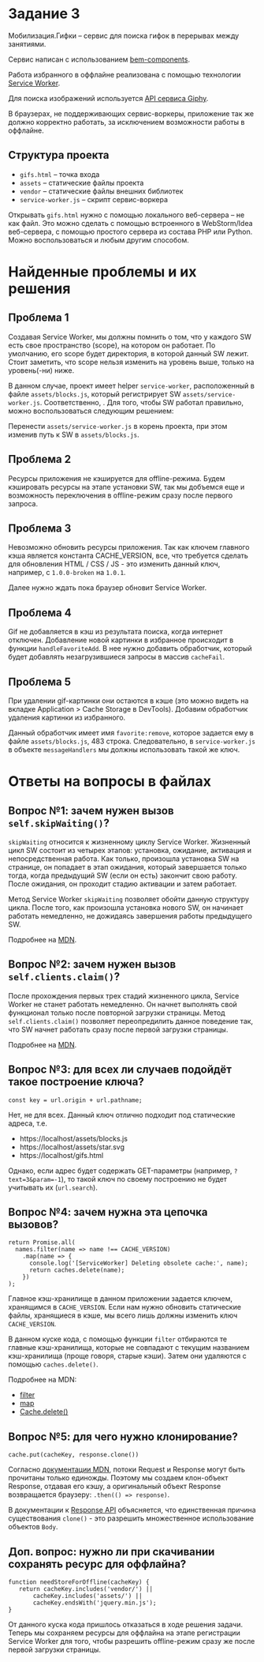 # Задание 3

Мобилизация.Гифки – сервис для поиска гифок в перерывах между занятиями.

Сервис написан с использованием [bem-components](https://ru.bem.info/platform/libs/bem-components/5.0.0/).

Работа избранного в оффлайне реализована с помощью технологии [Service Worker](https://developer.mozilla.org/ru/docs/Web/API/Service_Worker_API/Using_Service_Workers).

Для поиска изображений используется [API сервиса Giphy](https://github.com/Giphy/GiphyAPI).

В браузерах, не поддерживающих сервис-воркеры, приложение так же должно корректно работать, 
за исключением возможности работы в оффлайне.

## Структура проекта

  * `gifs.html` – точка входа
  * `assets` – статические файлы проекта
  * `vendor` –  статические файлы внешних библиотек
  * `service-worker.js` – скрипт сервис-воркера

Открывать `gifs.html` нужно с помощью локального веб-сервера – не как файл. 
Это можно сделать с помощью встроенного в WebStorm/Idea веб-сервера, с помощью простого сервера
из состава PHP или Python. Можно воспользоваться и любым другим способом.

# Найденные проблемы и их решения

## Проблема 1

Создавая Service Worker, мы должны помнить о том, что у каждого SW есть свое пространство (scope), на котором он работает. По умолчанию, его scope будет директория, в которой данный SW лежит. Стоит заметить, что scope нельзя изменить на уровень выше, только на уровень(-ни) ниже.

В данном случае, проект имеет helper `service-worker`, расположенный в файле `assets/blocks.js`, который регистрирует SW `assets/service-worker.js`. Соответственно, . Для того, чтобы SW работал правильно, можно воспользоваться следующим решением:

Перенести `assets/service-worker.js` в корень проекта, при этом изменив путь к SW в `assets/blocks.js`.

## Проблема 2

Ресурсы приложения не кэшируется для offline-режима. Будем кэшировать ресурсы на этапе установки SW, так мы добъемся еще и возможность переключения в offline-режим сразу после первого запроса.

## Проблема 3

Невозможно обновить ресурсы приложения. Так как ключем главного кэша является константа CACHE_VERSION, все, что требуется сделать для обновления HTML / CSS / JS - это изменить данный ключ, например, c `1.0.0-broken` на `1.0.1`.

Далее нужно ждать пока браузер обновит Service Worker.

## Проблема 4

Gif не добавляется в кэш из результата поиска, когда интернет отключен. Добавление новой картинки в избранное происходит в функции `handleFavoriteAdd`. В нее нужно добавить обработчик, который будет добавлять незагрузившиеся запросы в массив `cacheFail`.

## Проблема 5

При удалении gif-картинки они остаются в кэше (это можно видеть на вкладке Application > Cache Storage в DevTools). Добавим обработчик удаления картинки из избранного.

Данный обработчик имеет имя `favorite:remove`, которое задается ему в файле `assets/blocks.js`, 483 строка. Следовательно, в `service-worker.js` в объекте `messageHandlers` мы должны использовать такой же ключ.

# Ответы на вопросы в файлах

## Вопрос №1: зачем нужен вызов `self.skipWaiting()`?

`skipWaiting` относится к жизненному циклу Service Worker. Жизненный цикл SW состоит из четырех этапов: установка, ожидание, активация и непосредственная работа. Как только, произошла установка SW на странице, он попадает в этап ожидания, который завершается только тогда, когда предыдущий SW (если он есть) закончит свою работу. После ожидания, он проходит стадию активации и затем работает.

Метод Service Worker `skipWaiting` позволяет обойти данную структуру цикла. После того, как произошла установка нового SW, он начинает работать немедленно, не дожидаясь завершения работы предыдущего SW.

Подробнее на [MDN](https://developer.mozilla.org/en-US/docs/Web/API/ServiceWorkerGlobalScope/skipWaiting).

## Вопрос №2: зачем нужен вызов `self.clients.claim()`?

После прохождения первых трех стадий жизненного цикла, Service Worker не станет работать немедленно. Он начнет выполнять свой функционал только после повторной загрузки страницы. Метод `self.clients.claim()` позволяет переопредилить данное поведение так, что SW начнет работать сразу после первой загрузки страницы.

Подробнее на [MDN](https://developer.mozilla.org/en-US/docs/Web/API/Clients/claim).

## Вопрос №3: для всех ли случаев подойдёт такое построение ключа?

```
const key = url.origin + url.pathname;
```

Нет, не для всех. Данный ключ отлично подходит под статические адреса, т.е.

 * https://localhost/assets/blocks.js
 * https://localhost/assets/star.svg
 * https://localhost/gifs.html

Однако, если адрес будет содержать GET-параметры (например, `?text=3&param=-1`), то такой ключ по своему построению не будет учитывать их (`url.search`).

## Вопрос №4: зачем нужна эта цепочка вызовов?

```
return Promise.all(
  names.filter(name => name !== CACHE_VERSION)
    .map(name => {
      console.log('[ServiceWorker] Deleting obsolete cache:', name);
      return caches.delete(name);
    })
);
```

Главное кэш-хранилище в данном приложении задается ключем, хранящимся в `CACHE_VERSION`. Если нам нужно обновить статические файлы, хранящиеся в кэше, мы всего лишь должны изменить ключ `CACHE_VERSION`.

В данном куске кода, с помощью функции `filter` отбираются те главные кэш-хранилища, которые не совпадают с текущим названием кэш-хранилища (проще говоря, старые кэши). Затем они удаляются с помощью `caches.delete()`.

Подробнее на MDN:

 * [filter](https://developer.mozilla.org/en/docs/Web/JavaScript/Reference/Global_Objects/Array/filter)
 * [map](https://developer.mozilla.org/en/docs/Web/JavaScript/Reference/Global_Objects/Array/map)
 * [Cache.delete()](https://developer.mozilla.org/en-US/docs/Web/API/Cache/delete)

## Вопрос №5: для чего нужно клонирование?

```
cache.put(cacheKey, response.clone())
```

Согласно [документации MDN](https://developer.mozilla.org/en-US/docs/Web/API/Service_Worker_API/Using_Service_Workers#Recovering_failed_requests), потоки Request и Response могут быть прочитаны только единожды. Поэтому мы создаем клон-объект Response, отдавая его кэшу, а оригинальный объект Response возвращается браузеру: `.then(() => response)`.

В документации к [Response API](https://developer.mozilla.org/en-US/docs/Web/API/Response/clone) объясняется, что единственная причина существования `clone()` - это разрешить множественное использование объектов `Body`.

## Доп. вопрос: нужно ли при скачивании сохранять ресурс для оффлайна?

```
function needStoreForOffline(cacheKey) {
   return cacheKey.includes('vendor/') ||
       cacheKey.includes('assets/') ||
       cacheKey.endsWith('jquery.min.js');
}
```

От данного куска кода пришлось отказаться в ходе решения задачи. Теперь мы сохраняем ресурсы для оффлайна на этапе регистрации Service Worker для того, чтобы разрешить offline-режим сразу же после первой загрузки страницы.